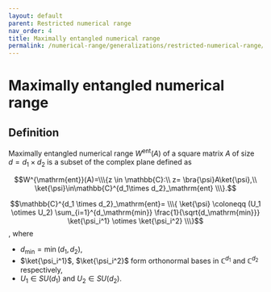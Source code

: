 ```yaml
---
layout: default
parent: Restricted numerical range
nav_order: 4
title: Maximally entangled numerical range
permalink: /numerical-range/generalizations/restricted-numerical-range/maximally-entangled-numerical-range/
---
```

# Maximally entangled numerical range

## Definition

Maximally entangled numerical range $W^{\mathrm{ent}}(A)$ of a square
matrix $A$ of size $d = d_1 \times d_2$ is a subset of the complex plane
defined as

$$W^{\mathrm{ent}}(A)=\\\{z \in \mathbb{C}:\\ z= \bra{\psi}A\ket{\psi},\\
\ket{\psi}\in\mathbb{C}^{d_1\times d_2}_\mathrm{ent} \\\}.$$

$$\mathbb{C}^{d_1 \times d_2}_\mathrm{ent}= \\\{ \ket{\psi} \coloneqq
(U_1 \otimes U_2) \sum_{i=1}^{d_\mathrm{min}} \frac{1}{\sqrt{d_\mathrm{min}}}
\ket{\psi_i^1} \otimes \ket{\psi_i^2} \\\}$$,
where

  - $d_\min={\min(d_1,d_2)}$,
  - $\ket{\psi_i^1}$, $\ket{\psi_i^2}$ form orthonormal bases in
    $\mathbb{C}^{d_1}$ and $\mathbb{C}^{d_2}$ respectively,
  - $U_1\in SU(d_1)$ and $U_2\in SU(d_2)$.

